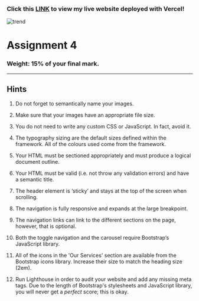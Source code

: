 ### Click this [LINK](https://trend-website-class-project-mk0xjj3ds-julian-deleon.vercel.app/) to view my live website deployed with Vercel!

![trend](https://github.com/julian-deleon/Trend-website-class-project/assets/77114985/83ebe4a2-7d5d-4808-9143-f14da1ead85e)

# Assignment 4

### Weight: 15% of your final mark.

---

## Hints

1. Do not forget to semantically name your images.

2. Make sure that your images have an appropriate file size.

3. You do not need to write any custom CSS or JavaScript. In fact, avoid it.

4. The typography sizing are the default sizes defined within the framework. All of the colours used come from the framework.

5. Your HTML must be sectioned appropriately and must produce a logical document outline.

6. Your HTML must be valid (i.e. not throw any validation errors) and have a semantic title.

7. The header element is ‘sticky’ and stays at the top of the screen when scrolling.

8. The navigation is fully responsive and expands at the large breakpoint.

9. The navigation links can link to the different sections on the page, however, that is optional.

10. Both the toggle navigation and the carousel require Bootstrap’s JavaScript library.

11. All of the icons in the 'Our Services' section are available from the Bootstrap icons library. Increase their size to match the heading size (2em).

12. Run Lighthouse in order to audit your website and add any missing meta tags. Due to the length of Bootstrap's stylesheets and JavaScript library, you will never get a _perfect_ score; this is okay.
